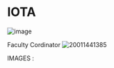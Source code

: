 # IOTA
![image](https://github.com/user-attachments/assets/52386288-cb77-4d41-94a7-45323301408c)



Faculty Cordinator 
![20011441385](https://github.com/user-attachments/assets/6d553b02-c8a5-4ce0-8eb6-87e1d5d9d131)


IMAGES :




